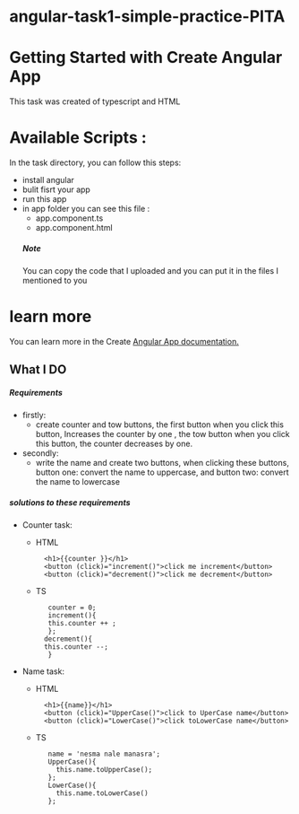 # angular-task1-simple-practice-PITA
# Getting Started with Create Angular App
This task was created of typescript and HTML

# Available Scripts :
In the task directory, you can follow this steps:
- install angular 
- bulit fisrt your app 
- run this app 
- in app folder you can see this file : 
  - app.component.ts
  - app.component.html
  ##### Note
  You can copy the code that I uploaded and you can put it in the files I mentioned to you

# learn more 
You can learn more in the Create [Angular App documentation.](https://angular.io/cli)

## What I DO
##### Requirements
- firstly: 
  - create counter and tow buttons, the first button when you click this button, Increases the counter by one , the tow button when you click this button, the counter decreases by one.
- secondly:   
  - write the name and create two buttons, when clicking these buttons, button one: convert the name to uppercase, and  button two: convert the name to lowercase

##### solutions to these requirements
 - Counter task: 
   - HTML
           
           <h1>{{counter }}</h1>
           <button (click)="increment()">click me increment</button>
           <button (click)="decrement()">click me decrement</button>   
           
   - TS
            
            counter = 0;
            increment(){
            this.counter ++ ;
            };
           decrement(){
           this.counter --;
            }
            
            
            
- Name  task: 
   - HTML
         
           <h1>{{name}}</h1>
           <button (click)="UpperCase()">click to UperCase name</button>
           <button (click)="LowerCase()">click toLowerCase name</button>
           
   - TS
            
            name = 'nesma nale manasra';
            UpperCase(){
              this.name.toUpperCase();
            };
            LowerCase(){
              this.name.toLowerCase()
            };




